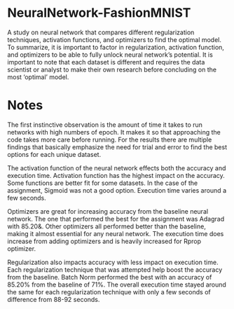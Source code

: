 # NeuralNetwork-FashionMNIST
A study on neural network that compares different regularization techniques, activation functions, and optimizers to find the optimal model. To summarize, it is important to factor in regularization, activation function, and optimizers to be able to fully unlock neural network’s potential. It is important to note that each dataset is different and requires the data scientist or analyst to make their own research before concluding on the most ‘optimal’ model.

# Notes
The first instinctive observation is the amount of time it takes to run networks with high numbers of epoch. It makes it so that approaching the code takes more care before running. For the results there are multiple findings that basically emphasize the need for trial and error to find the best options for each unique dataset.

The activation function of the neural network effects both the accuracy and execution time. Activation function has the highest impact on the accuracy. Some functions are better fit for some datasets. In the case of the assignment, Sigmoid was not a good option. Execution time varies around a few seconds.

Optimizers are great for increasing accuracy from the baseline neural network. The one that performed the best for the assignment was Adagrad with 85.20&. Other optimizers all performed better than the baseline, making it almost essential for any neural network. The execution time does increase from adding optimizers and is heavily increased for Rprop optimizer.

Regularization also impacts accuracy with less impact on execution time. Each regularization technique that was attempted help boost the accuracy from the baseline. Batch Norm performed the best with an accuracy of 85.20% from the baseline of 71%. The overall execution time stayed around the same for each regularization technique with only a few seconds of difference from 88-92 seconds.

